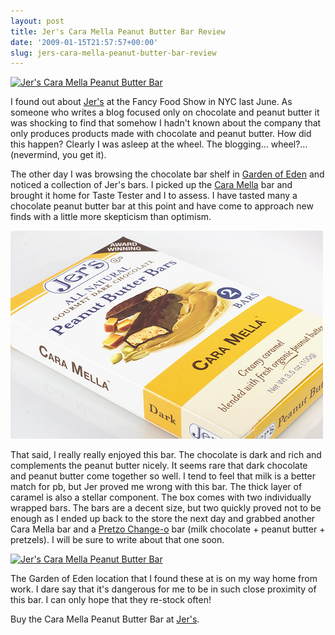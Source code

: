 ```yaml
---
layout: post
title: Jer's Cara Mella Peanut Butter Bar Review
date: '2009-01-15T21:57:57+00:00'
slug: jers-cara-mella-peanut-butter-bar-review
---
```

<a href="http://www.flickr.com/photos/kstar810/3193449046/"><img src="http://farm4.static.flickr.com/3092/3193449046_cec6c36459.jpg?v=0" alt="Jer's Cara Mella Peanut Butter Bar" /></a>

I found out about <a href="http://www.jers.com/">Jer's</a> at the Fancy Food Show in NYC last June. As someone who writes a blog focused only on chocolate and peanut butter it was shocking to find that somehow I hadn't known about the company that only produces products made with chocolate and peanut butter. How did this happen? Clearly I was asleep at the wheel. The blogging... wheel?... (nevermind, you get it).

The other day I was browsing the chocolate bar shelf in <a href="http://www.edengourmet.com/">Garden of Eden</a> and noticed a collection of Jer's bars. I picked up the <a href="http://www.jers.com/product/65/19">Cara Mella</a> bar and brought it home for Taste Tester and I to assess. I have tasted many a chocolate peanut butter bar at this point and have come to approach new finds with a little more skepticism than optimism. 

<a href="http://www.flickr.com/photos/kstar810/3192603667/in/photostream/"><img src='images/uploads/2009/01/jer_caramella.jpg' alt='Jer’s Cara Mella Peanut Butter Bar Review' /></a>

That said, I really really enjoyed this bar. The chocolate is dark and rich and complements the peanut butter nicely. It seems rare that dark chocolate and peanut butter come together so well. I tend to feel that milk is a better match for pb, but Jer proved me wrong with this bar. The thick layer of caramel is also a stellar component. The box comes with two individually wrapped bars. The bars are a decent size, but two quickly proved not to be enough as I ended up back to the store the next day and grabbed another Cara Mella bar and a <a href="http://www.jers.com/product/63/19">Pretzo Change-o</a> bar (milk chocolate + peanut butter + pretzels). I will be sure to write about that one soon.

<a href="http://www.flickr.com/photos/kstar810/3193448934/in/photostream/"><img src="http://farm4.static.flickr.com/3531/3193448934_f72fbc9112.jpg?v=0" alt="Jer's Cara Mella Peanut Butter Bar" /></a>

The Garden of Eden location that I found these at is on my way home from work. I dare say that it's dangerous for me to be in such close proximity of this bar. I can only hope that they re-stock often!

Buy the Cara Mella Peanut Butter Bar at <a href="http://www.jers.com/product/65/19">Jer's</a>.
